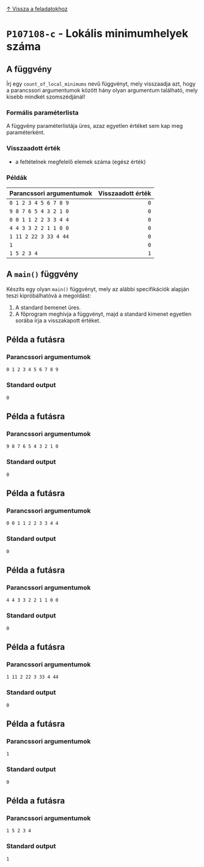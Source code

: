 
[↑ Vissza a feladatokhoz](./README.md)

# `P107108-c` - Lokális minimumhelyek száma

## A függvény

Írj egy `count_of_local_minimums` nevű függvényt, mely visszaadja azt, hogy a parancssori argumentumok között hány olyan argumentum található, mely kisebb mindkét szomszédjánál!

### Formális paraméterlista

A függvény paraméterlistája üres, azaz egyetlen értéket sem kap meg paraméterként.

### Visszaadott érték

* a feltételnek megfelelő elemek száma (egész érték)

### Példák

| Parancssori argumentumok | Visszaadott érték | 
| :-- | --: | 
| `0 1 2 3 4 5 6 7 8 9` | `0` | 
| `9 8 7 6 5 4 3 2 1 0` | `0` | 
| `0 0 1 1 2 2 3 3 4 4` | `0` | 
| `4 4 3 3 2 2 1 1 0 0` | `0` | 
| `1 11 2 22 3 33 4 44` | `0` | 
| `1` | `0` | 
| `1 5 2 3 4` | `1` | 

## A `main()` függvény

Készíts egy olyan `main()` függvényt, mely az alábbi specifikációk alapján teszi kipróbálhatóvá a megoldást:

1. A standard bemenet üres.
1. A főprogram meghívja a függvényt, majd a standard kimenet egyetlen sorába írja a visszakapott értéket.

## Példa a futásra

### Parancssori argumentumok

```
0 1 2 3 4 5 6 7 8 9
```

### Standard output

```
0
```

## Példa a futásra

### Parancssori argumentumok

```
9 8 7 6 5 4 3 2 1 0
```

### Standard output

```
0
```

## Példa a futásra

### Parancssori argumentumok

```
0 0 1 1 2 2 3 3 4 4
```

### Standard output

```
0
```

## Példa a futásra

### Parancssori argumentumok

```
4 4 3 3 2 2 1 1 0 0
```

### Standard output

```
0
```

## Példa a futásra

### Parancssori argumentumok

```
1 11 2 22 3 33 4 44
```

### Standard output

```
0
```

## Példa a futásra

### Parancssori argumentumok

```
1
```

### Standard output

```
0
```

## Példa a futásra

### Parancssori argumentumok

```
1 5 2 3 4
```

### Standard output

```
1
```